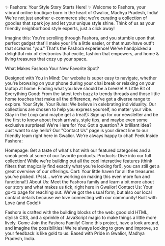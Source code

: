 ✨ Fashora: Your Style Story Starts Here! ✨ Welcome to Fashora, your vibrant online boutique born in the heart of Gwalior, Madhya Pradesh, India! We're not just another e-commerce site; we're curating a collection of goodies that spark joy and let your unique style shine. Think of us as your friendly neighborhood style experts, just a click away!

Imagine this: You're scrolling through Fashora, and you stumble upon that perfect gadget that'll make your life a little easier, or that must-have outfit that screams "you." That's the Fashora experience! We've handpicked a delightful mix of electronics that excite, fashion that empowers, and home & living treasures that cozy up your space.

What Makes Fashora Your New Favorite Spot?

Designed with You in Mind: Our website is super easy to navigate, whether you're browsing on your phone during your chai break or relaxing on your laptop at home. Finding what you love should be a breeze! A Little Bit of Everything Good: From the latest tech buzz to trendy threads and those little home touches that make all the difference, we've got a diverse range to explore. Your Style, Your Rules: We believe in celebrating individuality. Our collections are chosen to help you express yourself, no matter your vibe. Stay in the Loop (and maybe get a treat!): Sign up for our newsletter and be the first to know about fresh arrivals, style tips, and maybe even some exclusive surprises! We're Here for You: Got a question? A brilliant idea? Just want to say hello? Our "Contact Us" page is your direct line to our friendly team right here in Gwalior. We're always happy to chat! Peek Inside Fashora:

Homepage: Get a taste of what's hot with our featured categories and a sneak peek at some of our favorite products. Products: Dive into our full collection! While we're building out all the cool interactive features (think filters that magically find exactly what you're looking for!), you can still get a great overview of our offerings. Cart: Your little haven for all the treasures you've picked. (Psst... we're working on making this even more fun and functional!) About Us: Meet the Fashora family and learn a bit more about our story and what makes us tick, right here in Gwalior! Contact Us: Your go-to page for reaching out. We've got the usual form, but also our local contact details because we love connecting with our community! Built with Love (and Code!):

Fashora is crafted with the building blocks of the web: good old HTML, stylish CSS, and a sprinkle of JavaScript magic to make things a little more lively. Come Join the Fashora Family! Clone this project, have a look around, and imagine the possibilities! We're always looking to grow and improve, so your feedback is like gold to us. Based with Pride in Gwalior, Madhya Pradesh, India.
